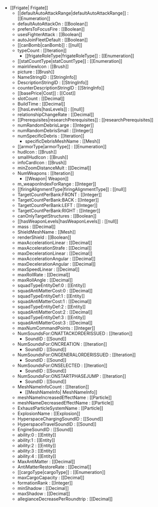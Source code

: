  * [[Frigate| Frigate]]
   * [[defaultAutoAttackRange|defaultAutoAttackRange]] : [[Enumeration]]
   * defaultAutoAttackOn : [[Boolean]]
   * prefersToFocusFire : [[Boolean]]
   * usesFighterAttack : [[Boolean]]
   * autoJoinFleetDefault : [[Boolean]]
   * [[canBomb|canBomb]] : [[null]]
   * typeCount : [[Iteration]]
     * [[frigateRoleType|frigateRoleType]] : [[Enumeration]]
   * [[statCountType|statCountType]] : [[Enumeration]]
   * mainViewIcon : [[Brush]]
   * picture : [[Brush]]
   * NameStringID : [[StringInfo]]
   * DescriptionStringID : [[StringInfo]]
   * counterDescriptionStringID : [[StringInfo]]
   * [[basePrice|Cost]] : [[Cost]]
   * slotCount : [[Decimal]]
   * BuildTime : [[Decimal]]
   * [[hasLevels|hasLevels]] : [[null]]
   * relationshipChangeRate : [[Decimal]]
   * [[Prerequisites|researchPrerequisites]] : [[researchPrerequisites]]
   * numRandomDebrisLarge : [[Integer]]
   * numRandomDebrisSmall : [[Integer]]
   * numSpecificDebris : [[Iteration]]
     * specificDebrisMeshName : [[Mesh]]
   * [[armorType|armorType]] : [[Enumeration]]
   * hudIcon : [[Brush]]
   * smallHudIcon : [[Brush]]
   * infoCardIcon : [[Brush]]
   * minZoomDistanceMult : [[Decimal]]
   * NumWeapons : [[Iteration]]
     * [[Weapon| Weapon]]
   * m_weaponIndexForRange : [[Integer]]
   * [[firingAlignmentType|firingAlignmentType]] : [[null]]
   * TargetCountPerBank:FRONT : [[Integer]]
   * TargetCountPerBank:BACK : [[Integer]]
   * TargetCountPerBank:LEFT : [[Integer]]
   * TargetCountPerBank:RIGHT : [[Integer]]
   * canOnlyTargetStructures : [[Boolean]]
   * [[hasWeaponLevels|hasWeaponLevels]] : [[null]]
   * mass : [[Decimal]]
   * ShieldMeshName : [[Mesh]]
   * renderShield : [[Boolean]]
   * maxAccelerationLinear : [[Decimal]]
   * maxAccelerationStrafe : [[Decimal]]
   * maxDecelerationLinear : [[Decimal]]
   * maxAccelerationAngular : [[Decimal]]
   * maxDecelerationAngular : [[Decimal]]
   * maxSpeedLinear : [[Decimal]]
   * maxRollRate : [[Decimal]]
   * maxRollAngle : [[Decimal]]
   * squadTypeEntityDef:0 : [[Entity]]
   * squadAntiMatterCost:0 : [[Decimal]]
   * squadTypeEntityDef:1 : [[Entity]]
   * squadAntiMatterCost:1 : [[Decimal]]
   * squadTypeEntityDef:2 : [[Entity]]
   * squadAntiMatterCost:2 : [[Decimal]]
   * squadTypeEntityDef:3 : [[Entity]]
   * squadAntiMatterCost:3 : [[Decimal]]
   * maxNumCommandPoints : [[Integer]]
   * NumSoundsFor:ONATTACKORDERISSUED : [[Iteration]]
     * SoundID : [[Sound]]
   * NumSoundsFor:ONCREATION : [[Iteration]]
     * SoundID : [[Sound]]
   * NumSoundsFor:ONGENERALORDERISSUED : [[Iteration]]
     * SoundID : [[Sound]]
   * NumSoundsFor:ONSELECTED : [[Iteration]]
     * SoundID : [[Sound]]
   * NumSoundsFor:ONSTARTPHASEJUMP : [[Iteration]]
     * SoundID : [[Sound]]
   * MeshNameInfoCount : [[Iteration]]
     * [[MeshNameInfo| MeshNameInfo]]
   * meshNameIncreasedEffectName : [[Particle]]
   * meshNameDecreasedEffectName : [[Particle]]
   * ExhaustParticleSystemName : [[Particle]]
   * ExplosionName : [[Explosion]]
   * HyperspaceChargingSoundID : [[Sound]]
   * HyperspaceTravelSoundID : [[Sound]]
   * EngineSoundID : [[Sound]]
   * ability:0 : [[Entity]]
   * ability:1 : [[Entity]]
   * ability:2 : [[Entity]]
   * ability:3 : [[Entity]]
   * ability:4 : [[Entity]]
   * MaxAntiMatter : [[Decimal]]
   * AntiMatterRestoreRate : [[Decimal]]
   * [[cargoType|cargoType]] : [[Enumeration]]
   * maxCargoCapacity : [[Decimal]]
   * formationRank : [[Integer]]
   * minShadow : [[Decimal]]
   * maxShadow : [[Decimal]]
   * allegianceDecreasePerRoundtrip : [[Decimal]]

